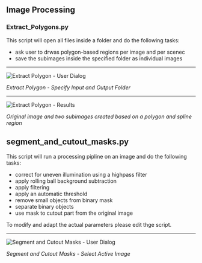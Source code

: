 ## Image Processing

### Extract_Polygons.py

This script will open all files inside a folder and do the following tasks:

* ask user to drwas polygon-based regions per image and per scenec
* save the subimages inside the specified folder as individual images

***

![Extract Polygon - User Dialog](../../Images/extract_polygons1.png)

*Extract Polygon - Specify Input and Output Folder*

***

![Extract Polygon - Results](../../Images/extract_polygons2.png)

*Original image and two subimages created based on a polygon and spline region*


## segment_and_cutout_masks.py

This script will run a processing pipline on an image and do the following tasks:

* correct for uneven illumination using a highpass filter
* apply rolling ball background subtraction
* apply filtering
* apply an automatic threshold
* remove small objects from binary mask
* separate binary objects
* use mask to cutout part from the original image

To modify and adapt the actual parameters please edit thge script.

***

![Segment and Cutout Masks - User Dialog](../../Images/segment_cutout_masks_1.png)

*Segment and Cutout Masks - Select Active Image*
